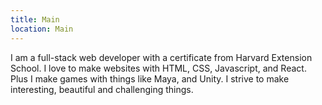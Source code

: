 ```yaml
---
title: Main
location: Main
---
```

I am a full-stack web developer with a certificate from Harvard Extension School. I love to make websites with HTML, CSS, Javascript, and React. Plus I make games with things like Maya, and Unity. I strive to make interesting, beautiful and challenging things.